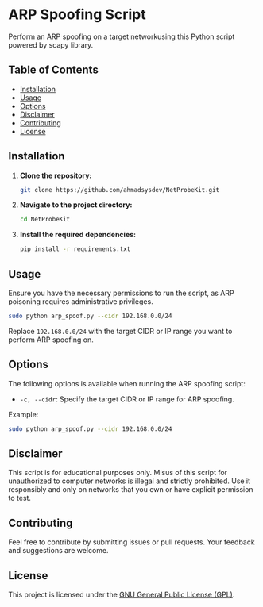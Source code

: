# ARP Spoofing Script

Perform an ARP spoofing on a target networkusing this Python script powered by scapy library.

## Table of Contents

- [Installation](#installation)
- [Usage](#usage)
- [Options](#options)
- [Disclaimer](#disclaimer)
- [Contributing](#contributing)
- [License](#license)

## Installation

1. **Clone the repository:**

    ```bash
    git clone https://github.com/ahmadsysdev/NetProbeKit.git
    ```

2. **Navigate to the project directory:**

    ```bash
    cd NetProbeKit
    ```

3. **Install the required dependencies:**

    ```bash
    pip install -r requirements.txt
    ```

## Usage

Ensure you have the necessary permissions to run the script, as ARP poisoning requires administrative privileges.

```bash
sudo python arp_spoof.py --cidr 192.168.0.0/24
```

Replace `192.168.0.0/24` with the target CIDR or IP range you want to perform ARP spoofing on.

## Options

The following options is available when running the ARP spoofing script:

- `-c, --cidr`: Specify the target CIDR or IP range for ARP spoofing.

Example:

```bash
sudo python arp_spoof.py --cidr 192.168.0.0/24
```

## Disclaimer

This script is for educational purposes only. Misus of this script for unauthorized to computer networks is illegal and strictly prohibited. Use it responsibly and only on networks that you own or have explicit permission to test.

## Contributing

Feel free to contribute by submitting issues or pull requests. Your feedback and suggestions are welcome.

## License

This project is licensed under the [GNU General Public License (GPL)](LICENSE).